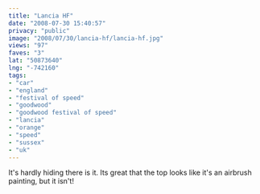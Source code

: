 ```yaml
---
title: "Lancia HF"
date: "2008-07-30 15:40:57"
privacy: "public"
image: "2008/07/30/lancia-hf/lancia-hf.jpg"
views: "97"
faves: "3"
lat: "50873640"
lng: "-742160"
tags:
- "car"
- "england"
- "festival of speed"
- "goodwood"
- "goodwood festival of speed"
- "lancia"
- "orange"
- "speed"
- "sussex"
- "uk"
---
```

It's hardly hiding there is it. Its great that the top looks like it's an airbrush painting, but it isn't!<a href="/photos/2008/07/30/lancia-hf"></a>
